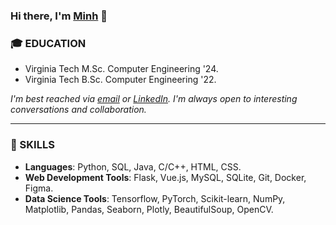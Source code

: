 ### Hi there, I'm [Minh](https://mnguyen0226.github.io/) 👋

### 🎓 EDUCATION

- Virginia Tech M.Sc. Computer Engineering '24.
- Virginia Tech B.Sc. Computer Engineering '22.

_I'm best reached via [email](https://mnguyen0226.github.io/contact) or [LinkedIn](https://www.linkedin.com/in/minhbtnguyen/). I'm always open to interesting conversations and collaboration._

---
### 🔧 SKILLS
- **Languages**: Python, SQL, Java, C/C++, HTML, CSS.
- **Web Development Tools**: Flask, Vue.js, MySQL, SQLite, Git, Docker, Figma.
- **Data Science Tools**: Tensorflow, PyTorch, Scikit-learn, NumPy, Matplotlib, Pandas, Seaborn, Plotly, BeautifulSoup, OpenCV.



